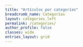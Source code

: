 ```yaml
---
title: "Artículos por categorías"
breadcrumb_name: Categorías
layout: categories_left
permalink: /categories/
author_profile: false
classes: wide
entries_layout: grid
---
```

